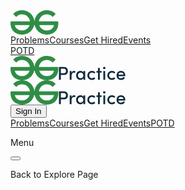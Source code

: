 
<!DOCTYPE html><html><head><meta name="facebook-domain-verification" content="mxmpuqhvidl8dqsznrem8d8n0s4td0"/><link rel="icon" href="https://media.geeksforgeeks.org/img-practice/favicon-1600291663.png" type="image/x-icon"/><meta http-equiv="Content-type" content="text/html;charset=UTF-8"/><meta charSet="UTF-8"/><meta name="keywords" content="programming, coding, online, code online, online judge, practice, run code, test, expected outcome, programming competition, programming contest, online programming, online computer programming"/><meta name="viewport" content="width=device-width, initial-scale=1, maximum-scale=1"/><title>Minimum Cost to cut a board into squares | Practice | GeeksforGeeks </title><meta name="description" content="A board of length M&amp;nbsp;and width N&amp;nbsp;is given.&amp;nbsp;The task is&amp;nbsp;to break this board into M * N&amp;nbsp;squares such that cost of breaking is minimum. The cutting cost for each edge will be given for the board in two arrays X[]&amp;nbsp;and Y[]. In"/><meta property="og:title" content="Minimum Cost to cut a board into squares | Practice | GeeksforGeeks "/><meta property="og:description" content="A board of length M&amp;nbsp;and width N&amp;nbsp;is given.&amp;nbsp;The task is&amp;nbsp;to break this board into M * N&amp;nbsp;squares such that cost of breaking is minimum. The cutting cost for each edge will be given for the board in two arrays X[]&amp;nbsp;and Y[]. In"/><meta property="og:image" content="https://media.geeksforgeeks.org/img-practice/gfg_200X200.png"/><meta property="og:image:alt" content="GeeksforGeeks"/><meta property="og:image:type" content="image/png"/><meta property="og:image:width" content="200"/><meta property="og:image:height" content="200"/><meta property="twitter:card" content="summary_large_image"/><meta property="twitter:title" content="Minimum Cost to cut a board into squares | Practice | GeeksforGeeks "/><meta property="twitter:description" content="A board of length M&amp;nbsp;and width N&amp;nbsp;is given.&amp;nbsp;The task is&amp;nbsp;to break this board into M * N&amp;nbsp;squares such that cost of breaking is minimum. The cutting cost for each edge will be given for the board in two arrays X[]&amp;nbsp;and Y[]. In"/><meta property="twitter:image" content="https://media.geeksforgeeks.org/img-practice/gfg_200X200.png"/><meta name="next-head-count" content="19"/><link rel="preload" href="/_next/static/css/1e6beabd7d5ae835.css" as="style"/><link rel="stylesheet" href="/_next/static/css/1e6beabd7d5ae835.css" data-n-g=""/><link rel="preload" href="/_next/static/css/f6c2e128ee8a3113.css" as="style"/><link rel="stylesheet" href="/_next/static/css/f6c2e128ee8a3113.css" data-n-p=""/><link rel="preload" href="/_next/static/css/54d57618820427bd.css" as="style"/><link rel="stylesheet" href="/_next/static/css/54d57618820427bd.css" data-n-p=""/><link rel="preload" href="/_next/static/css/7f4c5e6ab9f4dc83.css" as="style"/><link rel="stylesheet" href="/_next/static/css/7f4c5e6ab9f4dc83.css" data-n-p=""/><link rel="preload" href="/_next/static/css/94184c51e289fd6a.css" as="style"/><link rel="stylesheet" href="/_next/static/css/94184c51e289fd6a.css" data-n-p=""/><link rel="preload" href="/_next/static/css/192db3025a778e30.css" as="style"/><link rel="stylesheet" href="/_next/static/css/192db3025a778e30.css" data-n-p=""/><noscript data-n-css=""></noscript><script defer="" nomodule="" src="/_next/static/chunks/polyfills-5cd94c89d3acac5f.js"></script><script src="/_next/static/chunks/webpack-5a359de0170de0f2.js" defer=""></script><script src="/_next/static/chunks/framework-79bce4a3a540b080.js" defer=""></script><script src="/_next/static/chunks/main-067dc35e1f7fd829.js" defer=""></script><script src="/_next/static/chunks/pages/_app-30362a9b2a6f82e3.js" defer=""></script><script src="/_next/static/chunks/9290-94e8f3e4f51ef261.js" defer=""></script><script src="/_next/static/chunks/173-b3782e58225d5cf4.js" defer=""></script><script src="/_next/static/chunks/5675-622b931e3b91258b.js" defer=""></script><script src="/_next/static/chunks/1655-8a2551104778a07a.js" defer=""></script><script src="/_next/static/chunks/4062-23cbee9c20f2d9b2.js" defer=""></script><script src="/_next/static/chunks/6751-e4e5729514403f36.js" defer=""></script><script src="/_next/static/chunks/8104-c8973f282760248a.js" defer=""></script><script src="/_next/static/chunks/5481-b5b6ed4126d3b08c.js" defer=""></script><script src="/_next/static/chunks/1354-eaec6a206a3b5f37.js" defer=""></script><script src="/_next/static/chunks/5988-6f801c0eca69a879.js" defer=""></script><script src="/_next/static/chunks/8060-ebb769bbb78aea2a.js" defer=""></script><script src="/_next/static/chunks/6054-613ad98b95f9fc25.js" defer=""></script><script src="/_next/static/chunks/1126-263d89d6dc856313.js" defer=""></script><script src="/_next/static/chunks/4194-abbb698bada961b2.js" defer=""></script><script src="/_next/static/chunks/pages/problems/%5BprobResource%5D/%5BprobType%5D-1a0afb6db5e46251.js" defer=""></script><script src="/_next/static/yUcFHUL1TmOi3L-XS4L0-/_buildManifest.js" defer=""></script><script src="/_next/static/yUcFHUL1TmOi3L-XS4L0-/_ssgManifest.js" defer=""></script><script src="/_next/static/yUcFHUL1TmOi3L-XS4L0-/_middlewareManifest.js" defer=""></script><style id="__jsx-c095eb98ac24c0d7">body{overflow:hidden}
@media (max-width:1024px) {body{overflow:auto}}</style></head><body><div id="__next" data-reactroot=""><div><div class="defaultLoaderContainer"><div class="defaultLoader"><svg xmlns="http://www.w3.org/2000/svg" width="76.533" height="39.026" viewBox="0 0 76.533 39.026"><path d="M2380.7,6597.866a12.252,12.252,0,0,0-.261-1.513l-30.726-.027a12.545,12.545,0,0,1,.908-3.443,12.337,12.337,0,0,1,2.739-4.044,12.151,12.151,0,0,1,4.018-2.581,12.634,12.634,0,0,1,14.3,3.051l4.852-4.748a18.176,18.176,0,0,0-6.131-4.331,20.037,20.037,0,0,0-8.112-1.564,20.25,20.25,0,0,0-7.671,1.459,19.158,19.158,0,0,0-6.261,4.07,19.584,19.584,0,0,0-4.226,6.184,18.7,18.7,0,0,0-1.487,5.947h-.2a18.674,18.674,0,0,0-1.489-5.947,19.544,19.544,0,0,0-4.226-6.184,19.133,19.133,0,0,0-6.261-4.07,21.354,21.354,0,0,0-15.783.1,18.2,18.2,0,0,0-6.131,4.331l4.853,4.748a13.264,13.264,0,0,1,14.3-3.051,12.131,12.131,0,0,1,4.017,2.581,12.323,12.323,0,0,1,2.74,4.044,12.527,12.527,0,0,1,.908,3.443l-30.726.027a12.256,12.256,0,0,0-.261,1.513,15,15,0,0,0-.1,1.773,20.713,20.713,0,0,0,1.1,6.783,15.709,15.709,0,0,0,3.443,5.686,17.309,17.309,0,0,0,6,4.123,20.587,20.587,0,0,0,7.983,1.46,20.226,20.226,0,0,0,7.669-1.46,19.086,19.086,0,0,0,6.261-4.07,19.506,19.506,0,0,0,4.226-6.184,18.163,18.163,0,0,0,1.153-3.629h.871a18.27,18.27,0,0,0,1.151,3.629,19.545,19.545,0,0,0,4.226,6.184,19.111,19.111,0,0,0,6.261,4.07,20.241,20.241,0,0,0,7.671,1.46,20.572,20.572,0,0,0,7.981-1.46,17.282,17.282,0,0,0,6-4.123,15.717,15.717,0,0,0,3.445-5.686,20.726,20.726,0,0,0,1.1-6.783A15.259,15.259,0,0,0,2380.7,6597.866Zm-46.245,5.608a12.1,12.1,0,0,1-2.766,4.043,12.467,12.467,0,0,1-4.043,2.583,14.378,14.378,0,0,1-9.939.052,11.776,11.776,0,0,1-3.522-2.218,8.459,8.459,0,0,1-1.8-2.374,13.476,13.476,0,0,1-1.173-3.208l23.658,0A11.487,11.487,0,0,1,2334.457,6603.475Zm38.236,2.086a8.466,8.466,0,0,1-1.8,2.374,11.771,11.771,0,0,1-3.522,2.218,14.378,14.378,0,0,1-9.939-.052,12.491,12.491,0,0,1-4.044-2.583,12.088,12.088,0,0,1-2.765-4.043,11.427,11.427,0,0,1-.415-1.126h11.92v0h11.739A13.509,13.509,0,0,1,2372.692,6605.561Z" transform="translate(-2304.273 -6578.666)" fill="#2f8d46"></path></svg></div></div><div class="jsx-c095eb98ac24c0d7"><div class="headerStyles_headerContainer__yoKzh"><div class="ui green borderless headerStyles_header__EYQ8m menu"><div class="headerStyles_headerLg__8AP0Z"><div style="display:flex"><a href="/explore" class="item headerStyles_menu-item-header__vU_BA">Problems</a><a href="/courses" class="item headerStyles_menu-item-header__vU_BA">Courses</a><a href="/jobs" class="item headerStyles_menu-item-header__vU_BA">Get Hired</a><a href="/events" class="item headerStyles_menu-item-header__vU_BA">Events</a></div><a class="item headerStyles_problemOfDay__6Wrem" href="/problem-of-the-day"><i aria-hidden="true" class="code icon"></i>POTD</a><a class="item headerStyles_header-main__logo__56XPB" href="/home"><div class="headerStyles_practice_logo__9zsCR"><svg xmlns="http://www.w3.org/2000/svg" width="76.533" height="39.026" viewBox="0 0 76.533 39.026"><path d="M2380.7,6597.866a12.252,12.252,0,0,0-.261-1.513l-30.726-.027a12.545,12.545,0,0,1,.908-3.443,12.337,12.337,0,0,1,2.739-4.044,12.151,12.151,0,0,1,4.018-2.581,12.634,12.634,0,0,1,14.3,3.051l4.852-4.748a18.176,18.176,0,0,0-6.131-4.331,20.037,20.037,0,0,0-8.112-1.564,20.25,20.25,0,0,0-7.671,1.459,19.158,19.158,0,0,0-6.261,4.07,19.584,19.584,0,0,0-4.226,6.184,18.7,18.7,0,0,0-1.487,5.947h-.2a18.674,18.674,0,0,0-1.489-5.947,19.544,19.544,0,0,0-4.226-6.184,19.133,19.133,0,0,0-6.261-4.07,21.354,21.354,0,0,0-15.783.1,18.2,18.2,0,0,0-6.131,4.331l4.853,4.748a13.264,13.264,0,0,1,14.3-3.051,12.131,12.131,0,0,1,4.017,2.581,12.323,12.323,0,0,1,2.74,4.044,12.527,12.527,0,0,1,.908,3.443l-30.726.027a12.256,12.256,0,0,0-.261,1.513,15,15,0,0,0-.1,1.773,20.713,20.713,0,0,0,1.1,6.783,15.709,15.709,0,0,0,3.443,5.686,17.309,17.309,0,0,0,6,4.123,20.587,20.587,0,0,0,7.983,1.46,20.226,20.226,0,0,0,7.669-1.46,19.086,19.086,0,0,0,6.261-4.07,19.506,19.506,0,0,0,4.226-6.184,18.163,18.163,0,0,0,1.153-3.629h.871a18.27,18.27,0,0,0,1.151,3.629,19.545,19.545,0,0,0,4.226,6.184,19.111,19.111,0,0,0,6.261,4.07,20.241,20.241,0,0,0,7.671,1.46,20.572,20.572,0,0,0,7.981-1.46,17.282,17.282,0,0,0,6-4.123,15.717,15.717,0,0,0,3.445-5.686,20.726,20.726,0,0,0,1.1-6.783A15.259,15.259,0,0,0,2380.7,6597.866Zm-46.245,5.608a12.1,12.1,0,0,1-2.766,4.043,12.467,12.467,0,0,1-4.043,2.583,14.378,14.378,0,0,1-9.939.052,11.776,11.776,0,0,1-3.522-2.218,8.459,8.459,0,0,1-1.8-2.374,13.476,13.476,0,0,1-1.173-3.208l23.658,0A11.487,11.487,0,0,1,2334.457,6603.475Zm38.236,2.086a8.466,8.466,0,0,1-1.8,2.374,11.771,11.771,0,0,1-3.522,2.218,14.378,14.378,0,0,1-9.939-.052,12.491,12.491,0,0,1-4.044-2.583,12.088,12.088,0,0,1-2.765-4.043,11.427,11.427,0,0,1-.415-1.126h11.92v0h11.739A13.509,13.509,0,0,1,2372.692,6605.561Z" transform="translate(-2304.273 -6578.666)" fill="#2f8d46"></path></svg><svg xmlns="http://www.w3.org/2000/svg" width="107.168" height="22.01" viewBox="0 0 107.168 22.01" class="scale visible transition"><path xmlns="http://www.w3.org/2000/svg" id="Path_407" data-name="Path 407" d="M-2099.961-1967.559a6.921,6.921,0,0,1,7.112-7.2c3.924,0,6.905,2.833,6.905,7.17,0,.384-.029.8-.06,1.239h-10.977a3.95,3.95,0,0,0,4.25,3.394,4.493,4.493,0,0,0,3.9-2.007l2.3,1.151a6.974,6.974,0,0,1-6.314,3.542A6.961,6.961,0,0,1-2099.961-1967.559Zm3.01-1.121h8.115a3.76,3.76,0,0,0-3.983-3.394A3.863,3.863,0,0,0-2096.951-1968.681Zm-17.763,1.151a7.175,7.175,0,0,1,7.436-7.23,6.91,6.91,0,0,1,5.371,2.361l-1.919,1.8a4.523,4.523,0,0,0-3.393-1.445,4.461,4.461,0,0,0-4.6,4.514,4.486,4.486,0,0,0,4.6,4.544,4.527,4.527,0,0,0,3.393-1.445l1.919,1.8a6.913,6.913,0,0,1-5.371,2.361A7.2,7.2,0,0,1-2114.715-1967.53Zm-31.985,0a7.175,7.175,0,0,1,7.436-7.23,6.906,6.906,0,0,1,5.37,2.361l-1.918,1.8a4.523,4.523,0,0,0-3.393-1.445,4.461,4.461,0,0,0-4.6,4.514,4.724,4.724,0,0,0,1.085,2.988,4.441,4.441,0,0,0,3.518,1.556,4.527,4.527,0,0,0,3.393-1.445l1.918,1.8a6.909,6.909,0,0,1-5.37,2.361A7.2,7.2,0,0,1-2146.7-1967.53Zm-17.911,0c0-4.1,2.921-7.23,6.817-7.23a5.382,5.382,0,0,1,4.78,2.419v-2.066h2.892v13.781h-2.892v-2.331a5.584,5.584,0,0,1-4.9,2.686C-2161.513-1960.27-2164.611-1963.281-2164.611-1967.53Zm2.921,0a4.4,4.4,0,0,0,4.279,4.544,4.473,4.473,0,0,0,4.367-4.544,4.513,4.513,0,0,0-4.426-4.514A4.383,4.383,0,0,0-2161.689-1967.53Zm40.66,6.9v-13.781h2.892v13.781Zm-8.586,0v-11.361h-2.479v-2.42h2.479v-5.164h2.891v5.164h2.951v2.42h-2.951v11.361Zm-45.264,0v-13.781h2.921v3.1c.708-2.419,2.1-3.452,3.866-3.452a5.305,5.305,0,0,1,2.36.5l-.5,2.745a4.88,4.88,0,0,0-2.036-.473c-2.508,0-3.689,2.686-3.689,6.4v4.957Zm-17.232,0v-20.332h8.144c4.368,0,6.2,3.217,6.2,6.433,0,3.246-1.83,6.374-6.2,6.374h-5.1v7.525Zm3.039-10.3h4.928c2.361,0,3.334-1.8,3.334-3.6s-.944-3.658-3.217-3.658h-5.046Zm67.513-8.5a1.915,1.915,0,0,1,1.976-1.859,1.9,1.9,0,0,1,1.977,1.859,1.9,1.9,0,0,1-1.977,1.859A1.915,1.915,0,0,1-2121.56-1979.422Z" transform="translate(2192.612 1981.781)" fill="#0f2b3c" stroke="rgba(0,0,0,0)" stroke-width="1"></path></svg></div></a><div class="right menu"><div class="item headerStyles_iconContainer__TgABP"><i aria-hidden="true" class="search bordered link icon"></i></div><div class="item headerStyles_iconContainer__TgABP"></div></div></div><div class="headerStyles_headerSm__JpVnZ"><i aria-hidden="true" class="black bars big icon headerStyles_menuIcon__4Vkef"></i><a class="item headerStyles_header-main__logo__56XPB" href="/home"><div class="headerStyles_practice_logo__9zsCR"><svg xmlns="http://www.w3.org/2000/svg" width="76.533" height="39.026" viewBox="0 0 76.533 39.026"><path d="M2380.7,6597.866a12.252,12.252,0,0,0-.261-1.513l-30.726-.027a12.545,12.545,0,0,1,.908-3.443,12.337,12.337,0,0,1,2.739-4.044,12.151,12.151,0,0,1,4.018-2.581,12.634,12.634,0,0,1,14.3,3.051l4.852-4.748a18.176,18.176,0,0,0-6.131-4.331,20.037,20.037,0,0,0-8.112-1.564,20.25,20.25,0,0,0-7.671,1.459,19.158,19.158,0,0,0-6.261,4.07,19.584,19.584,0,0,0-4.226,6.184,18.7,18.7,0,0,0-1.487,5.947h-.2a18.674,18.674,0,0,0-1.489-5.947,19.544,19.544,0,0,0-4.226-6.184,19.133,19.133,0,0,0-6.261-4.07,21.354,21.354,0,0,0-15.783.1,18.2,18.2,0,0,0-6.131,4.331l4.853,4.748a13.264,13.264,0,0,1,14.3-3.051,12.131,12.131,0,0,1,4.017,2.581,12.323,12.323,0,0,1,2.74,4.044,12.527,12.527,0,0,1,.908,3.443l-30.726.027a12.256,12.256,0,0,0-.261,1.513,15,15,0,0,0-.1,1.773,20.713,20.713,0,0,0,1.1,6.783,15.709,15.709,0,0,0,3.443,5.686,17.309,17.309,0,0,0,6,4.123,20.587,20.587,0,0,0,7.983,1.46,20.226,20.226,0,0,0,7.669-1.46,19.086,19.086,0,0,0,6.261-4.07,19.506,19.506,0,0,0,4.226-6.184,18.163,18.163,0,0,0,1.153-3.629h.871a18.27,18.27,0,0,0,1.151,3.629,19.545,19.545,0,0,0,4.226,6.184,19.111,19.111,0,0,0,6.261,4.07,20.241,20.241,0,0,0,7.671,1.46,20.572,20.572,0,0,0,7.981-1.46,17.282,17.282,0,0,0,6-4.123,15.717,15.717,0,0,0,3.445-5.686,20.726,20.726,0,0,0,1.1-6.783A15.259,15.259,0,0,0,2380.7,6597.866Zm-46.245,5.608a12.1,12.1,0,0,1-2.766,4.043,12.467,12.467,0,0,1-4.043,2.583,14.378,14.378,0,0,1-9.939.052,11.776,11.776,0,0,1-3.522-2.218,8.459,8.459,0,0,1-1.8-2.374,13.476,13.476,0,0,1-1.173-3.208l23.658,0A11.487,11.487,0,0,1,2334.457,6603.475Zm38.236,2.086a8.466,8.466,0,0,1-1.8,2.374,11.771,11.771,0,0,1-3.522,2.218,14.378,14.378,0,0,1-9.939-.052,12.491,12.491,0,0,1-4.044-2.583,12.088,12.088,0,0,1-2.765-4.043,11.427,11.427,0,0,1-.415-1.126h11.92v0h11.739A13.509,13.509,0,0,1,2372.692,6605.561Z" transform="translate(-2304.273 -6578.666)" fill="#2f8d46"></path></svg><svg xmlns="http://www.w3.org/2000/svg" width="107.168" height="22.01" viewBox="0 0 107.168 22.01" class="scale visible transition"><path xmlns="http://www.w3.org/2000/svg" id="Path_407" data-name="Path 407" d="M-2099.961-1967.559a6.921,6.921,0,0,1,7.112-7.2c3.924,0,6.905,2.833,6.905,7.17,0,.384-.029.8-.06,1.239h-10.977a3.95,3.95,0,0,0,4.25,3.394,4.493,4.493,0,0,0,3.9-2.007l2.3,1.151a6.974,6.974,0,0,1-6.314,3.542A6.961,6.961,0,0,1-2099.961-1967.559Zm3.01-1.121h8.115a3.76,3.76,0,0,0-3.983-3.394A3.863,3.863,0,0,0-2096.951-1968.681Zm-17.763,1.151a7.175,7.175,0,0,1,7.436-7.23,6.91,6.91,0,0,1,5.371,2.361l-1.919,1.8a4.523,4.523,0,0,0-3.393-1.445,4.461,4.461,0,0,0-4.6,4.514,4.486,4.486,0,0,0,4.6,4.544,4.527,4.527,0,0,0,3.393-1.445l1.919,1.8a6.913,6.913,0,0,1-5.371,2.361A7.2,7.2,0,0,1-2114.715-1967.53Zm-31.985,0a7.175,7.175,0,0,1,7.436-7.23,6.906,6.906,0,0,1,5.37,2.361l-1.918,1.8a4.523,4.523,0,0,0-3.393-1.445,4.461,4.461,0,0,0-4.6,4.514,4.724,4.724,0,0,0,1.085,2.988,4.441,4.441,0,0,0,3.518,1.556,4.527,4.527,0,0,0,3.393-1.445l1.918,1.8a6.909,6.909,0,0,1-5.37,2.361A7.2,7.2,0,0,1-2146.7-1967.53Zm-17.911,0c0-4.1,2.921-7.23,6.817-7.23a5.382,5.382,0,0,1,4.78,2.419v-2.066h2.892v13.781h-2.892v-2.331a5.584,5.584,0,0,1-4.9,2.686C-2161.513-1960.27-2164.611-1963.281-2164.611-1967.53Zm2.921,0a4.4,4.4,0,0,0,4.279,4.544,4.473,4.473,0,0,0,4.367-4.544,4.513,4.513,0,0,0-4.426-4.514A4.383,4.383,0,0,0-2161.689-1967.53Zm40.66,6.9v-13.781h2.892v13.781Zm-8.586,0v-11.361h-2.479v-2.42h2.479v-5.164h2.891v5.164h2.951v2.42h-2.951v11.361Zm-45.264,0v-13.781h2.921v3.1c.708-2.419,2.1-3.452,3.866-3.452a5.305,5.305,0,0,1,2.36.5l-.5,2.745a4.88,4.88,0,0,0-2.036-.473c-2.508,0-3.689,2.686-3.689,6.4v4.957Zm-17.232,0v-20.332h8.144c4.368,0,6.2,3.217,6.2,6.433,0,3.246-1.83,6.374-6.2,6.374h-5.1v7.525Zm3.039-10.3h4.928c2.361,0,3.334-1.8,3.334-3.6s-.944-3.658-3.217-3.658h-5.046Zm67.513-8.5a1.915,1.915,0,0,1,1.976-1.859,1.9,1.9,0,0,1,1.977,1.859,1.9,1.9,0,0,1-1.977,1.859A1.915,1.915,0,0,1-2121.56-1979.422Z" transform="translate(2192.612 1981.781)" fill="#0f2b3c" stroke="rgba(0,0,0,0)" stroke-width="1"></path></svg></div></a><div class="right menu"><div class="item headerStyles_search-icon__VXNwB"><i aria-hidden="true" class="search bordered link icon"></i></div></div></div></div><div class="ui vertical labeled icon ui overlay left thin sidebar headerStyles_sideMenu__TxlmB menu"><div class="item"><button id="headerStyles_singInBtn__Wkrkb" class="ui button">Sign In</button></div><a href="/explore" class="item headerStyles_menu-item-header__vU_BA">Problems</a><a href="/courses" class="item headerStyles_menu-item-header__vU_BA">Courses</a><a href="/jobs" class="item headerStyles_menu-item-header__vU_BA">Get Hired</a><a href="/events" class="item headerStyles_menu-item-header__vU_BA">Events</a><a class="item headerStyles_problemOfDay__6Wrem" href="/problem-of-the-day"><i aria-hidden="true" class="code icon"></i>POTD</a></div></div><section class="sidebar_gfg_sidebar__XSwbO closed"><div class="sidebar_sidebar_contents__Dp56z prob"><div class="sidebar_closed_sidebar__195Vi sidebar_icon_menu__7aYZh"><i aria-hidden="true" class="large icon sidebar_icon__9X1zz sidebar"></i><div class="sidebar_phone_menu__yZQxO"><p>Menu</p><i aria-hidden="true" class="large icon sidebar_icon__9X1zz arrow up"></i></div></div><div class="sidebar_opened_sidebar__5QkjI for_problems" id="scrollableContainer"><div class="sidebar_opened_sidebar__inner__A9r6V"><div class="sidebar_header__08vDb sidebar_header"><button class="ui button sidebar_close_icon__m8T6F"><i aria-hidden="true" class="icon undefined close"></i><i aria-hidden="true" class="icon undefined arrow down"></i></button><p href="/explorefalse"><i aria-hidden="true" class="icon angle left"></i>Back to Explore Page</p></div><div></div></div></div><div class="sidebar_overlay__CxZeC"></div><div class="sidebar_overlay__CxZeC phone"></div></div></section><div class="problems_problem_page__G7vws problem_page__container "><div class="problems_problem_page_container__jtoHA"><div class="vertical reflex-container"><div></div><div></div><div></div></div></div></div></div></div></div><script id="__NEXT_DATA__" type="application/json">{"props":{"pageProps":{"initialState":{"user":{"userVal":"","userError":false,"responsemsg":"","responsetype":"error","recaptchaError":false,"recaptchaValue":"","loading":false,"recpatchSiteKey":"6LexF0sUAAAAADiQjz9BMiSrqplrItl-tWYDSfWa","userData":null,"rememberMe":true},"issuesApi":{"queries":{},"mutations":{},"provided":{},"subscriptions":{},"config":{"online":true,"focused":true,"middlewareRegistered":true,"refetchOnFocus":false,"refetchOnReconnect":false,"refetchOnMountOrArgChange":false,"keepUnusedDataFor":60,"reducerPath":"issuesApi"}},"usersApi":{"queries":{},"mutations":{},"provided":{},"subscriptions":{},"config":{"online":true,"focused":true,"middlewareRegistered":true,"refetchOnFocus":false,"refetchOnReconnect":false,"refetchOnMountOrArgChange":false,"keepUnusedDataFor":60,"reducerPath":"usersApi"}},"watchersApi":{"queries":{},"mutations":{},"provided":{},"subscriptions":{},"config":{"online":true,"focused":true,"middlewareRegistered":true,"refetchOnFocus":false,"refetchOnReconnect":false,"refetchOnMountOrArgChange":false,"keepUnusedDataFor":60,"reducerPath":"watchersApi"}},"jobsApi":{"queries":{},"mutations":{},"provided":{},"subscriptions":{},"config":{"online":true,"focused":true,"middlewareRegistered":true,"refetchOnFocus":false,"refetchOnReconnect":false,"refetchOnMountOrArgChange":false,"keepUnusedDataFor":60,"reducerPath":"jobsApi"}},"eventsApi":{"queries":{},"mutations":{},"provided":{},"subscriptions":{},"config":{"online":true,"focused":true,"middlewareRegistered":true,"refetchOnFocus":false,"refetchOnReconnect":false,"refetchOnMountOrArgChange":false,"keepUnusedDataFor":60,"reducerPath":"eventsApi"}},"listingPageApi":{"queries":{},"mutations":{},"provided":{},"subscriptions":{},"config":{"online":true,"focused":true,"middlewareRegistered":true,"refetchOnFocus":false,"refetchOnReconnect":false,"refetchOnMountOrArgChange":false,"keepUnusedDataFor":60,"reducerPath":"listingPageApi"}},"explorePageApi":{"queries":{},"mutations":{},"provided":{},"subscriptions":{},"config":{"online":true,"focused":true,"middlewareRegistered":true,"refetchOnFocus":false,"refetchOnReconnect":false,"refetchOnMountOrArgChange":false,"keepUnusedDataFor":60,"reducerPath":"explorePageApi"}},"coursesDashboardAPI":{"queries":{},"mutations":{},"provided":{},"subscriptions":{},"config":{"online":true,"focused":true,"middlewareRegistered":true,"refetchOnFocus":false,"refetchOnReconnect":false,"refetchOnMountOrArgChange":false,"keepUnusedDataFor":60,"reducerPath":"coursesDashboardAPI"}},"contestApi":{"queries":{},"mutations":{},"provided":{},"subscriptions":{},"config":{"online":true,"focused":true,"middlewareRegistered":true,"refetchOnFocus":false,"refetchOnReconnect":false,"refetchOnMountOrArgChange":false,"keepUnusedDataFor":60,"reducerPath":"contestApi"}},"addEditSalesApi":{"queries":{},"mutations":{},"provided":{},"subscriptions":{},"config":{"online":true,"focused":true,"middlewareRegistered":true,"refetchOnFocus":false,"refetchOnReconnect":false,"refetchOnMountOrArgChange":false,"keepUnusedDataFor":60,"reducerPath":"addEditSalesApi"}},"doubtSupportAPI":{"queries":{},"mutations":{},"provided":{},"subscriptions":{},"config":{"online":true,"focused":true,"middlewareRegistered":true,"refetchOnFocus":false,"refetchOnReconnect":false,"refetchOnMountOrArgChange":false,"keepUnusedDataFor":60,"reducerPath":"doubtSupportAPI"}},"registrationCntApi":{"queries":{},"mutations":{},"provided":{},"subscriptions":{},"config":{"online":true,"focused":true,"middlewareRegistered":true,"refetchOnFocus":false,"refetchOnReconnect":false,"refetchOnMountOrArgChange":false,"keepUnusedDataFor":60,"reducerPath":"registrationCntApi"}},"recurringEventApi":{"queries":{},"mutations":{},"provided":{},"subscriptions":{},"config":{"online":true,"focused":true,"middlewareRegistered":true,"refetchOnFocus":false,"refetchOnReconnect":false,"refetchOnMountOrArgChange":false,"keepUnusedDataFor":60,"reducerPath":"recurringEventApi"}},"problemApi":{"queries":{"getProblemDetails({\"isProblemPublic\":true,\"probResource\":\"minimum-cost-to-cut-a-board-into-squares\",\"problemBatchSlug\":null,\"problemTrackSlug\":null})":{"status":"fulfilled","endpointName":"getProblemDetails","requestId":"JQlwWziI9utXIX4LXE82I","originalArgs":{"probResource":"minimum-cost-to-cut-a-board-into-squares","isProblemPublic":true,"problemBatchSlug":null,"problemTrackSlug":null},"startedTimeStamp":1662128420970,"data":{"id":710038,"problem_name":"Minimum Cost to cut a board into squares","problem_type":1,"problem_type_text":"Function","publish":1,"publish_date":"2022-04-19 22:44:24","slug":"minimum-cost-to-cut-a-board-into-squares","problem_level":1,"problem_level_text":"Medium","difficulty":"Medium","marks":4,"is_sample_input_modified":1,"custom_input_format":"\u003cp\u003e\u003cspan style=\"font-size:18px\"\u003eThe first line of the custom test case should contain\u0026nbsp;two integers \u003cstrong\u003eM\u003c/strong\u003e\u0026nbsp;and.\u003cstrong\u003eN\u003c/strong\u003e.\u0026nbsp;\u003cbr /\u003e\r\nThe next line should contains\u0026nbsp;\u003cstrong\u003eM - 1\u003c/strong\u003e\u0026nbsp;space separated integers.\u003cbr /\u003e\r\nThe next line should contains \u003cstrong\u003eN\u0026nbsp;- 1\u003c/strong\u003e\u0026nbsp;space separated integers.\u003c/span\u003e\u003c/p\u003e\r\n\r\n\u003cp\u003e\u003cspan style=\"font-size:18px\"\u003e\u003cstrong\u003eExample\u003c/strong\u003e:\u003c/span\u003e\u003c/p\u003e\r\n\r\n\u003cpre\u003e\r\n\u003cspan style=\"font-size:18px\"\u003e6 4\r\n2 1 3 1 4\r\n4 1 2\u003c/span\u003e\u003c/pre\u003e\r\n","multiple_testcase":1,"content_type":1,"visibility_type":1,"visibility_text":"public","is_contest_problem":0,"contest_slug":null,"can_add_interview_link":false,"can_edit_all_submissions_link":true,"has_all_submissions_button":false,"all_submissions":2715,"accuracy":"57.91%","is_user_login":0,"is_private_tag_visible":false,"related_courses":{},"tags":{"company_tags":[],"topic_tags":["Greedy"]},"problem_question":"\u003cp\u003e\u003cspan style=\"font-size:18px\"\u003eA board of length \u003cstrong\u003eM\u003c/strong\u003e\u0026nbsp;and width \u003cstrong\u003eN\u003c/strong\u003e\u0026nbsp;is given.\u0026nbsp;The task is\u0026nbsp;to break this board into \u003cstrong\u003eM * N\u003c/strong\u003e\u0026nbsp;squares such that cost of breaking is minimum. The cutting cost for each edge will be given for the board in two arrays \u003cstrong\u003eX[]\u003c/strong\u003e\u0026nbsp;and \u003cstrong\u003eY[]\u003c/strong\u003e. In short, you\u0026nbsp;need to choose such a sequence of cutting such that cost is minimized. Return the minimized cost.\u003c/span\u003e\u003c/p\u003e\r\n\r\n\u003cp\u003e\u003cspan style=\"font-size:18px\"\u003e\u003cstrong\u003eExample 1:\u003c/strong\u003e\u003c/span\u003e\u003c/p\u003e\r\n\r\n\u003cpre\u003e\r\n\u003cspan style=\"font-size:18px\"\u003e\u003cstrong\u003eInput:\r\nM = 6. N = 4\u003c/strong\u003e\r\nX[] = {2, 1, 3, 1, 4}\r\nY[] = {4, 1, 2}\r\n\u003cstrong\u003eOutput: \u003c/strong\u003e42\r\n\u003cstrong\u003eExplanation:\u003c/strong\u003e \r\n\u003cimg alt=\"\" src=\"https://media.geeksforgeeks.org/img-practice/board-1646284249.png\" style=\"height:200px; width:300px\" /\u003e\r\nFor above board optimal way to cut into square is:\r\nTotal minimum cost in above case is 42. It is \r\nevaluated using following steps.\r\nInitial Value : Total_cost = 0\r\nTotal_cost = Total_cost + edge_cost * total_pieces\r\nCost 4 Horizontal cut:      Cost = 0 + 4*1 = 4\r\nCost 4 Vertical cut:        Cost = 4 + 4*2 = 12\r\nCost 3 Vertical cut:        Cost = 12 + 3*2 = 18\r\nCost 2 Horizontal cut:      Cost = 18 + 2*3 = 24\r\nCost 2 Vertical cut:        Cost = 24 + 2*3 = 30\r\nCost 1 Horizontal cut:      Cost = 30 + 1*4 = 34\r\nCost 1 Vertical cut:        Cost = 34 + 1*4 = 38\r\nCost 1 Vertical cut:        Cost = 38 + 1*4 = 42\r\n\u003c/span\u003e\u003c/pre\u003e\r\n\r\n\u003cp\u003e\u0026nbsp;\u003c/p\u003e\r\n\r\n\u003cp\u003e\u0026nbsp;\u003c/p\u003e\r\n\r\n\u003cpre\u003e\r\n\u003cspan style=\"font-size:18px\"\u003e\u003cstrong\u003eExample 2:\u003c/strong\u003e\u003c/span\u003e\r\n\r\n\u003cspan style=\"font-size:18px\"\u003e\u003cstrong\u003eInput:\r\nM = 4, N = 4\u003c/strong\u003e\r\nX[] = {1, 1, 1}\r\nY[] = {1, 1, 1}\r\n\u003cstrong\u003eOutput: 15\r\nExplanation:\u003c/strong\u003e \r\n\u003cimg alt=\"\" src=\"https://media.geeksforgeeks.org/img-practice/board-1646284249-1661926688.png\" style=\"height:209px; width:300px\" /\u003e\r\nFor above board optimal way to cut into square is:\r\nTotal minimum cost in above case is 15.\r\nIt is evaluated using following steps.\r\nInitial Value : \r\nTotal_cost = 0 Total_cost = Total_cost + edge_cost * total_pieces\r\nCost 1 Horizontal cut: Cost = 0 + 1*1 = 1\r\nCost 1 Horizontal cut: Cost = 1 + 1*1 = 2\r\nCost 1 Horizontal cut: Cost = 2 + 1*1 = 3\r\nCost 1 Vertical cut:   Cost = 3 + 1*3 = 6\r\nCost 1 Vertical cut:   Cost = 6 + 1*3 = 9\r\nCost 1 Vertical cut: Cost = 9 + 1*3 = 12\r\nCost 1 Vertical cut:   Cost = 12 + 1*3 = 15\u003c/span\u003e\r\n\u003c/pre\u003e\r\n\r\n\u003cp\u003e\u0026nbsp;\u003c/p\u003e\r\n\r\n\u003cp\u003e\u003cspan style=\"font-size:18px\"\u003e\u003cstrong\u003eYour Task:\u0026nbsp;\u0026nbsp;\u003c/strong\u003e\u003cbr /\u003e\r\nYou don\u0026#39;t need to read input or print anything. Your task is to complete the function \u003cstrong\u003eminimumCostOfBreaking\u003c/strong\u003e\u003cstrong\u003e()\u003c/strong\u003e\u0026nbsp;which takes a\u0026nbsp;string S\u0026nbsp;and returns an integer as output.\u003c/span\u003e\u003c/p\u003e\r\n\r\n\u003cp\u003e\u003cspan style=\"font-size:18px\"\u003e\u003cstrong\u003eExpected Time Complexity:\u003c/strong\u003e O(NlogN + MlogM)\u003cbr /\u003e\r\n\u003cstrong\u003eExpected Auxiliary Space:\u003c/strong\u003e O(1)\u003c/span\u003e\u003c/p\u003e\r\n\r\n\u003cp\u003e\u0026nbsp;\u003c/p\u003e\r\n\r\n\u003cp\u003e\u003cspan style=\"font-size:18px\"\u003e\u003cstrong\u003eConstraints:\u003c/strong\u003e\u003cbr /\u003e\r\n2 \u0026lt;= N, M\u0026nbsp;\u0026lt;= 10\u003csup\u003e5\u003c/sup\u003e\u003c/span\u003e\u003c/p\u003e\r\n","contributor":"Koulick Sadhu","test_cases":"6 4\r\n2 1 3 1 4\r\n4 1 2","article_existence":1,"can_edit_history":false,"can_edit_problem":false,"can_edit_problem_read_only":false,"author":"koulick_sadhu","has_problem_solutions":true,"has_hints":true,"has_editorial":true,"editorial":"practice#1017","track":"","batch":"","has_doubt_assistance":false,"extra":{},"course_default_lang":null,"interview_links":[],"promotional_banner":null,"user_has_access_to_doubt_assistance":false,"editorial_type":"practice","associated_func_pid":null},"fulfilledTimeStamp":1662128420981}},"mutations":{},"provided":{},"subscriptions":{"getProblemDetails({\"isProblemPublic\":true,\"probResource\":\"minimum-cost-to-cut-a-board-into-squares\",\"problemBatchSlug\":null,\"problemTrackSlug\":null})":{"JQlwWziI9utXIX4LXE82I":{}}},"config":{"online":true,"focused":true,"middlewareRegistered":true,"refetchOnFocus":false,"refetchOnReconnect":false,"refetchOnMountOrArgChange":false,"keepUnusedDataFor":60,"reducerPath":"problemApi"}},"batchApi":{"queries":{},"mutations":{},"provided":{},"subscriptions":{},"config":{"online":true,"focused":true,"middlewareRegistered":true,"refetchOnFocus":false,"refetchOnReconnect":false,"refetchOnMountOrArgChange":false,"keepUnusedDataFor":60,"reducerPath":"batchApi"}},"trackApi":{"queries":{},"mutations":{},"provided":{},"subscriptions":{},"config":{"online":true,"focused":true,"middlewareRegistered":true,"refetchOnFocus":false,"refetchOnReconnect":false,"refetchOnMountOrArgChange":false,"keepUnusedDataFor":60,"reducerPath":"trackApi"}},"generalApi":{"queries":{},"mutations":{},"provided":{},"subscriptions":{},"config":{"online":true,"focused":true,"middlewareRegistered":true,"refetchOnFocus":false,"refetchOnReconnect":false,"refetchOnMountOrArgChange":false,"keepUnusedDataFor":60,"reducerPath":"generalApi"}},"sidebarApi":{"queries":{},"mutations":{},"provided":{},"subscriptions":{},"config":{"online":true,"focused":true,"middlewareRegistered":true,"refetchOnFocus":false,"refetchOnReconnect":false,"refetchOnMountOrArgChange":false,"keepUnusedDataFor":60,"reducerPath":"sidebarApi"}},"problemData":{"isProblemPublic":true,"problemUserScore":0,"problemUserScoreUpdated":false,"probResource":"minimum-cost-to-cut-a-board-into-squares","problemBatchSlug":null,"problemTrackSlug":null},"batchTrackData":{"batchId":null,"trackId":null,"userBatchScore":0,"userBatchScoreUpdated":false,"userSubmittedProblemIds":[],"userTrackProgress":null,"userVideosData":{}}}},"__N_SSP":true},"page":"/problems/[probResource]/[probType]","query":{"probResource":"minimum-cost-to-cut-a-board-into-squares","probType":"1"},"buildId":"yUcFHUL1TmOi3L-XS4L0-","isFallback":false,"gssp":true,"scriptLoader":[]}</script></body></html>
